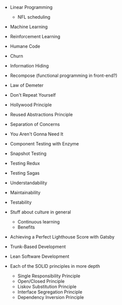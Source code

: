 - Linear Programming
  * NFL scheduling
- Machine Learning
- Reinforcement Learning

- Humane Code
- Churn
- Information Hiding
- Recompose (functional programming in front-end?)

- Law of Demeter
- Don't Repeat Yourself
- Hollywood Principle
- Reused Abstractions Principle
- Separation of Concerns
- You Aren't Gonna Need It

- Component Testing with Enzyme
- Snapshot Testing
- Testing Redux
- Testing Sagas

- Understandability
- Maintainability
- Testability

- Stuff about culture in general
  * Continuous learning
  * Benefits

- Achieving a Perfect Lighthouse Score with Gatsby

- Trunk-Based Development
- Lean Software Development

- Each of the SOLID principles in more depth
    - Single Responsibility Principle
    - Open/Closed Principle
    - Liskov Substitution Principle
    - Interface Segregation Principle
    - Dependency Inversion Principle